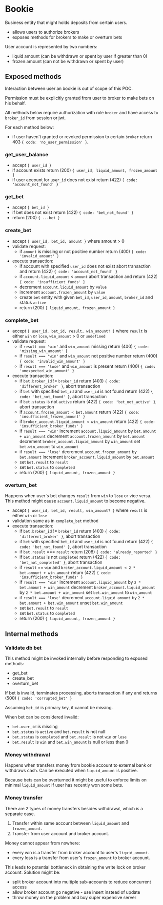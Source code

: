 # Bookie
Business entity that might holds deposits from certain users.
- allows users to authorize brokers
- exposes methods for brokers to make or overturn bets

User account is represented by two numbers:
- liquid amount (can be withdrawn or spent by user if greater than 0)
- frozen amount (can not be withdrawn or spent by user)

## Exposed methods
Interaction between user an bookie is out of scope of this POC.

Permission must be explicitly granted from user to broker to make bets on his behalf.

All methods below require authorization with role `broker`
  and have access to `broker_id` from session or jwt.

For each method below:
- if user haven't granted or revoked permission to certain `broker`
  return 403 `{ code: 'no_user_permission' }`.

### get_user_balance
- accept `{ user_id }`
- if account exists
  return (200) `{ user_id, liquid_amount, frozen_amount }`
- if user account for `user_id` does not exist
  return (422) `{ code: 'account_not_found' }`

### get_bet
- accept `{ bet_id }`
- if bet does not exist return (422) `{ code: 'bet_not_found' }`
- return (200) `{ ...bet }`

### create_bet
- accept `{ user_id, bet_id, amount }`
  where amount > 0
- validate request:
  * if `amount` is missing or not positive number
    return (400) `{ code: 'invalid_amount' }`
- execute transaction:
  * if account with specified `user_id` does not exist
    abort transaction and return (422) `{ code: 'account_not_found' }`
  * if `account.liquid_amount` < `amount`
    abort transaction and return (422) `{ code: 'insufficient_funds' }`
  * decrement `account.liquid_amount` by `value`
  * increment `account.frozen_amount` by `value`
  * create `bet` entity with given `bet_id`, `user_id`, `amount`, `broker_id`
    and status `active`
  * return (200) `{ liquid_amount, frozen_amount }`

### complete_bet
- accept `{ user_id, bet_id, result, win_amount? }`
  where `result` is either `win` or `lose`, `win_amount` > 0 or `undefined`
- validate request:
  * if `result === 'win'` and `win_amount` missing
    return (400) `{ code: 'missing_win_amount' }`
  * if `result === 'win'` and `win_amount` not positive number
    return (400) `{ code: 'invalid_win_amount' }`
  * if `result === 'lose'` and `win_amount` is present
    return (400) `{ code: 'unexpected_win_amount' }`
- execute transaction:
  * if `bet.broker_id` != `broker_id`
    return (403) `{ code: 'different_broker' }`, abort transaction
  * if `bet` with specified `bet_id` and `user_id` is not found
    return (422) `{ code: 'bet_not_found' }`, abort transaction
  * if `bet.status` is not `active`
    return (422) `{ code: 'bet_not_active' }`, abort transaction
  * if `account.frozen_amount < bet.amount`
    return (422) `{ code: 'insufficient_frozen_amount' }`
  * if `broker_account.liquid_amount < win_amount`
    return (422) `{ code: 'insufficient_broker_funds' }`
  * if `result === 'win'`
    increment `account.liquid_amount` by `bet.amount + win_amount`
    decrement `account.frozen_amount` by `bet.amount`
    decrement `broker_account.liquid_amount` by `win_amount`
    set `bet.win_amount` to `win_amount`
  * if `result === 'lose'`
    decrement `account.frozen_amount` by `bet.amount`
    increment `broker_account.liquid_amount` by `bet.amount`
  * set `bet.result` to `result`
  * set `bet.status` to `completed`
  * return (200) `{ liquid_amount, frozen_amount }`

### overturn_bet
Happens when user's bet changes `result` from `win` to `lose` or vice versa.
This method might cause `account.liquid_amount` to become negative.
- accept `{ user_id, bet_id, result, win_amount? }`
  where `result` is either `win` or `lose`
- validation same as in `complete_bet` method
- execute transaction:
  * if `bet.broker_id` != `broker_id`
    return (403) `{ code: 'different_broker' }`, abort transaction
  * if `bet` with specified `bet_id` and `user_id` is not found
    return (422) `{ code: 'bet_not_found' }`, abort transaction
  * if `bet.result` === `result`
    return (208) `{ code: 'already_reported' }`
  * if `bet.status` is not `completed`
    return (422) `{ code: 'bet_not_completed' }`, abort transaction
  * if `result` == `win` and `broker_account.liquid_amount < 2 * bet.amount + win_amount`
    return (422) `{ code: 'insufficient_broker_funds' }`
  * if `result === 'win'`
    increment `account.liquid_amount` by `2 * bet.amount + win_amount`
    decrement `broker_account.liquid_amount` by `2 * bet.amount + win_amount`
    set `bet.win_amount` to `win_amount`
  * if `result === 'lose'`
    decrement `account.liquid_amount` by `2 * bet.amount + bet.win_amount`
    unset `bet.win_amount`
  * set `bet.result` to `result`
  * set `bet.status` to `completed`
  * return (200) `{ liquid_amount, frozen_amount }`

## Internal methods

### Validate db bet
This method might be invoked internally before responding to exposed methods:
- get_bet
- create_bet
- overturn_bet

If bet is invalid, terminates processing, aborts transaction if any
and returns (500) `{ code: 'corrupted_bet' }`

Assuming `bet_id` is primary key, it cannot be missing.

When bet can be considered invalid:
- `bet.user_id` is missing
- `bet.status` is `active` and `bet.result` is not null
- `bet.status` is `completed` and `bet.result` is not `win` or `lose`
- `bet.result` is `win` and `bet.win_amount` is null or less than 0

### Money withdrawal
Happens when transfers money from bookie account to external bank or withdraws cash. Can be executed when `liquid_amount` is positive.

Because bets can be overturned it might be useful to enforce limits
on minimal `liquid_amount` if user has recently won some bets.

### Money transfer
There are 2 types of money transfers besides withdrawal, which is a separate case.
1. Transfer within same account between `liquid_amount` and `frozen_amount`.
2. Transfer from user account and broker account.

Money cannot appear from nowhere:
- every win is a transfer from broker account to user's `liquid_amount`.
- every loss is a transfer from user's `frozen_amount` to broker account.

This leads to potential bottleneck in obtaining the write lock on broker account.
Solution might be:
- split broker account into multiple sub-accounts to reduce concurrent access
- allow broker account go negative - use insert instead of update
- throw money on the problem and buy super expensive server
